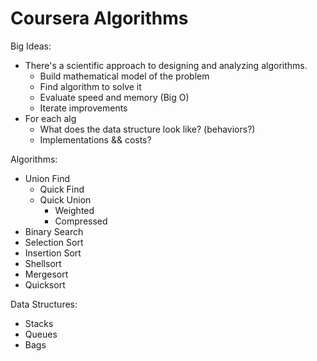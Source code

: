 # Coursera Algorithms

Big Ideas:
  - There's a scientific approach to designing and analyzing algorithms.
    - Build mathematical model of the problem
    - Find algorithm to solve it
    - Evaluate speed and memory (Big O)
    - Iterate improvements
  - For each alg
    - What does the data structure look like? (behaviors?)
    - Implementations && costs?

Algorithms:
  - Union Find
    - Quick Find
    - Quick Union
      - Weighted
      - Compressed
  - Binary Search
  - Selection Sort
  - Insertion Sort
  - Shellsort
  - Mergesort
  - Quicksort

Data Structures:
  - Stacks
  - Queues
  - Bags

